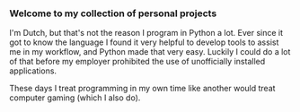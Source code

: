 ### Welcome to my collection of personal projects

<!--
**albertvisser/albertvisser** is a ✨ _special_ ✨ repository because its `README.md` (this file) appears on your GitHub profile.

Here are some ideas to get you started:

- 🔭 I’m currently working on ...
- 🌱 I’m currently learning ...
- 👯 I’m looking to collaborate on ...
- 🤔 I’m looking for help with ...
- 💬 Ask me about ...
- 📫 How to reach me: ...
- 😄 Pronouns: ...
- ⚡ Fun fact: ...
-->

I'm Dutch, but that's not the reason I program in Python a lot. 
Ever since it got to know the language I found it very helpful to develop tools to assist me in my workflow, and Python made that very easy.
Luckily I could do a lot of that before my employer prohibited the use of unofficially installed applications.

These days I treat programming in my own time like another would treat computer gaming (which I also do).
